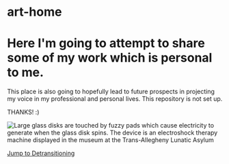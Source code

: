 # art-home
# Here I'm going to attempt to share some of my work which is personal to me.

This place is also going to hopefully lead to future prospects in projecting
my voice in my professional and personal lives.
This repository is not set up.

THANKS! :)

![Large glass disks are touched by fuzzy pads which cause electricity to generate when the glass disk spins. The device is an electroshock therapy machine displayed in the museum at the Trans-Allegheny Lunatic Asylum](hhttps://github.com/rivers-many-edge/art-home/blob/main/Creativity%20Creature.PNG?raw=true)

[Jump to Detransitioning](https://rivers-many-edge/art-home/detransitioning)
